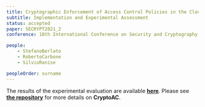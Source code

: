 ```yaml
---
title: Cryptographic Enforcement of Access Control Policies in the Cloud
subtitle: Implementation and Experimental Assessment
status: accepted
paper: SECRYPT2021_2
conference: 18th International Conference on Security and Cryptography (SECRYPT 2021)

people:
    - StefanoBerlato
    - RobertoCarbone
    - SilvioRanise

peopleOrder: surname
---
```


The results of the experimental evaluation are available [**here**](assets/SECRYPT2021_2/evaluation.zip). Please see [**the repository**](https://github.com/stfbk/CryptoAC) for more details on **CryptoAC**.